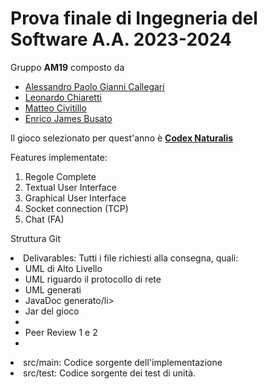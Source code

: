 # Prova finale di Ingegneria del Software A.A. 2023-2024
Gruppo **AM19** composto da
* [Alessandro Paolo Gianni Callegari](https://github.com/Ale02014)
* [Leonardo Chiaretti](https://github.com/cicixgliamici)
* [Matteo Civitillo](https://github.com/matteocivitillo)
* [Enrico James Busato](https://github.com/LaJima)

Il gioco selezionato per quest'anno è [**Codex Naturalis**](https://www.craniocreations.it/prodotto/codex-naturalis)


<p>Features implementate:</p>

<ol>
<li>Regole Complete</li>
<li>Textual User Interface</li>
<li>Graphical User Interface</li>
<li>Socket connection (TCP)</li>
<li>Chat (FA)</li>
</ol>

<p>Struttura Git</p>
<li>Delivarables: Tutti i file richiesti alla consegna, quali:
            <ul>
                <li>UML di Alto Livello</li>
                <li>UML riguardo il protocollo di rete</li>
                <li>UML generati</li>
                <li>JavaDoc generato/li>
                <li>Jar del gioco<li>
                <li>Peer Review 1 e 2<li>
            </ul>
        </li>
<li>src/main: Codice sorgente dell'implementazione</li>
<li>src/test: Codice sorgente dei test di unità.</li>
